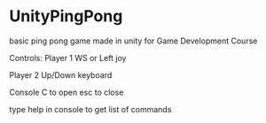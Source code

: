 # UnityPingPong
basic ping pong game made in unity for Game Development Course

Controls:
Player 1
WS or Left joy

Player 2
Up/Down keyboard

Console
C to open
esc to close

type help in console to get list of commands
